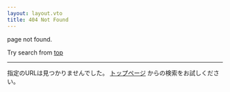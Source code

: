 ```yaml
---
layout: layout.vto
title: 404 Not Found
---
```

page not found.

Try search from [top](/)

---
指定のURLは見つかりませんでした。
[トップページ](/) からの検索をお試しください。
